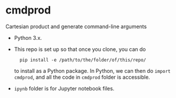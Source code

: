 # cmdprod

Cartesian product and generate command-line arguments

* Python 3.x.

* This repo is set up so that once you clone, you can do 

        pip install -e /path/to/the/folder/of/this/repo/

  to install as a Python package. In Python, we can then do `import cmdprod`,
  and all the code in `cmdprod` folder is accessible.

* `ipynb` folder is for Jupyter notebook files.

